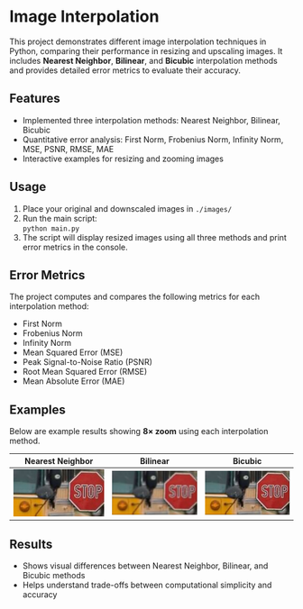 # Image Interpolation

This project demonstrates different image interpolation techniques in Python, comparing their performance in resizing and upscaling images. It includes **Nearest Neighbor**, **Bilinear**, and **Bicubic** interpolation methods and provides detailed error metrics to evaluate their accuracy.

## Features

- Implemented three interpolation methods: Nearest Neighbor, Bilinear, Bicubic  
- Quantitative error analysis: First Norm, Frobenius Norm, Infinity Norm, MSE, PSNR, RMSE, MAE  
- Interactive examples for resizing and zooming images  

## Usage

1. Place your original and downscaled images in `./images/`  
2. Run the main script:  
`python main.py`  
3. The script will display resized images using all three methods and print error metrics in the console.  

## Error Metrics

The project computes and compares the following metrics for each interpolation method:  

- First Norm  
- Frobenius Norm  
- Infinity Norm  
- Mean Squared Error (MSE)  
- Peak Signal-to-Noise Ratio (PSNR)  
- Root Mean Squared Error (RMSE)  
- Mean Absolute Error (MAE)  

## Examples

Below are example results showing **8× zoom** using each interpolation method.  

| Nearest Neighbor | Bilinear | Bicubic |
|-----------------|----------|---------|
| ![Nearest Neighbor](./results/zoom_bus_8x_nearest_neighbor.png) | ![Bilinear](./results/zoom_bus_8x_bilinear.png) | ![Bicubic](./results/zoom_bus_8x_bicubic.png) |

## Results

- Shows visual differences between Nearest Neighbor, Bilinear, and Bicubic methods  
- Helps understand trade-offs between computational simplicity and accuracy  

